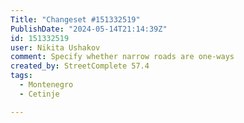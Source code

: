 ```yaml
---
Title: "Changeset #151332519"
PublishDate: "2024-05-14T21:14:39Z"
id: 151332519
user: Nikita Ushakov
comment: Specify whether narrow roads are one-ways
created_by: StreetComplete 57.4
tags:
  - Montenegro
  - Cetinje

---
```

